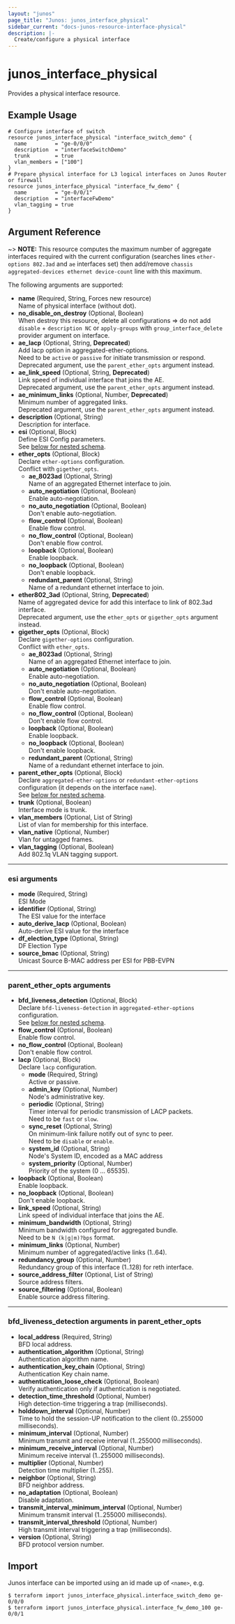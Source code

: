 ```yaml
---
layout: "junos"
page_title: "Junos: junos_interface_physical"
sidebar_current: "docs-junos-resource-interface-physical"
description: |-
  Create/configure a physical interface
---
```


# junos_interface_physical

Provides a physical interface resource.

## Example Usage

```hcl
# Configure interface of switch
resource junos_interface_physical "interface_switch_demo" {
  name         = "ge-0/0/0"
  description  = "interfaceSwitchDemo"
  trunk        = true
  vlan_members = ["100"]
}
# Prepare physical interface for L3 logical interfaces on Junos Router or firewall
resource junos_interface_physical "interface_fw_demo" {
  name         = "ge-0/0/1"
  description  = "interfaceFwDemo"
  vlan_tagging = true
}
```

## Argument Reference

~> **NOTE:** This resource computes the maximum number of aggregate interfaces required with the
current configuration (searches lines `ether-options 802.3ad` and `ae` interfaces set) then
add/remove `chassis aggregated-devices ethernet device-count` line with this maximum.

The following arguments are supported:

- **name** (Required, String, Forces new resource)  
  Name of physical interface (without dot).
- **no_disable_on_destroy** (Optional, Boolean)  
  When destroy this resource, delete all configurations => do not add
  `disable` + `description NC` or `apply-groups` with `group_interface_delete` provider argument on interface.
- **ae_lacp** (Optional, String, **Deprecated**)  
  Add lacp option in aggregated-ether-options.  
  Need to be `active` or `passive` for initiate transmission or respond.  
  Deprecated argument, use the `parent_ether_opts` argument instead.
- **ae_link_speed**  (Optional, String, **Deprecated**)  
  Link speed of individual interface that joins the AE.  
  Deprecated argument, use the `parent_ether_opts` argument instead.
- **ae_minimum_links** (Optional, Number, **Deprecated**)  
  Minimum number of aggregated links.  
  Deprecated argument, use the `parent_ether_opts` argument instead.
- **description** (Optional, String)  
  Description for interface.
- **esi** (Optional, Block)  
  Define ESI Config parameters.  
  See [below for nested schema](#esi-arguments).
- **ether_opts** (Optional, Block)  
  Declare `ether-options` configuration.  
  Conflict with `gigether_opts`.
  - **ae_8023ad** (Optional, String)  
    Name of an aggregated Ethernet interface to join.
  - **auto_negotiation** (Optional, Boolean)  
    Enable auto-negotiation.
  - **no_auto_negotiation** (Optional, Boolean)  
    Don't enable auto-negotiation.
  - **flow_control** (Optional, Boolean)  
    Enable flow control.
  - **no_flow_control** (Optional, Boolean)  
    Don't enable flow control.
  - **loopback** (Optional, Boolean)  
    Enable loopback.
  - **no_loopback** (Optional, Boolean)  
    Don't enable loopback.
  - **redundant_parent** (Optional, String)  
    Name of a redundant ethernet interface to join.
- **ether802_3ad** (Optional, String, **Deprecated**)  
  Name of aggregated device for add this interface to link of 802.3ad interface.  
  Deprecated argument, use the `ether_opts` or `gigether_opts` argument instead.
- **gigether_opts** (Optional, Block)  
  Declare `gigether-options` configuration.  
  Conflict with `ether_opts`.
  - **ae_8023ad** (Optional, String)  
    Name of an aggregated Ethernet interface to join.
  - **auto_negotiation** (Optional, Boolean)  
    Enable auto-negotiation.
  - **no_auto_negotiation** (Optional, Boolean)  
    Don't enable auto-negotiation.
  - **flow_control** (Optional, Boolean)  
    Enable flow control.
  - **no_flow_control** (Optional, Boolean)  
    Don't enable flow control.
  - **loopback** (Optional, Boolean)  
    Enable loopback.
  - **no_loopback** (Optional, Boolean)  
    Don't enable loopback.
  - **redundant_parent** (Optional, String)  
    Name of a redundant ethernet interface to join.
- **parent_ether_opts** (Optional, Block)  
  Declare `aggregated-ether-options` or `redundant-ether-options` configuration
  (it depends on the interface `name`).  
  See [below for nested schema](#parent_ether_opts-arguments).
- **trunk** (Optional, Boolean)  
  Interface mode is trunk.
- **vlan_members** (Optional, List of String)  
  List of vlan for membership for this interface.
- **vlan_native** (Optional, Number)  
  Vlan for untagged frames.
- **vlan_tagging** (Optional, Boolean)  
  Add 802.1q VLAN tagging support.

---

### esi arguments

- **mode** (Required, String)  
  ESI Mode
- **identifier** (Optional, String)  
  The ESI value for the interface
- **auto_derive_lacp** (Optional, Boolean)  
  Auto-derive ESI value for the interface
- **df_election_type** (Optional, String)  
  DF Election Type
- **source_bmac** (Optional, String)  
  Unicast Source B-MAC address per ESI for PBB-EVPN

---

### parent_ether_opts arguments

- **bfd_liveness_detection** (Optional, Block)  
  Declare `bfd-liveness-detection` in `aggregated-ether-options` configuration.  
  See [below for nested schema](#bfd_liveness_detection-arguments-in-parent_ether_opts).
- **flow_control** (Optional, Boolean)  
  Enable flow control.
- **no_flow_control** (Optional, Boolean)  
  Don't enable flow control.
- **lacp** (Optional, Block)  
  Declare `lacp` configuration.
  - **mode** (Required, String)  
    Active or passive.
  - **admin_key** (Optional, Number)  
    Node's administrative key.
  - **periodic** (Optional, String)  
    Timer interval for periodic transmission of LACP packets.  
    Need to be `fast` or `slow`.
  - **sync_reset** (Optional, String)  
    On minimum-link failure notify out of sync to peer.  
    Need to be `disable` or `enable`.
  - **system_id** (Optional, String)  
    Node's System ID, encoded as a MAC address
  - **system_priority** (Optional, Number)  
    Priority of the system (0 ... 65535).
- **loopback** (Optional, Boolean)  
  Enable loopback.
- **no_loopback** (Optional, Boolean)  
  Don't enable loopback.
- **link_speed** (Optional, String)  
  Link speed of individual interface that joins the AE.
- **minimum_bandwidth** (Optional, String)  
  Minimum bandwidth configured for aggregated bundle.  
  Need to be `N (k|g|m)?bps` format.
- **minimum_links** (Optional, Number)  
  Minimum number of aggregated/active links (1..64).
- **redundancy_group** (Optional, Number)  
  Redundancy group of this interface (1..128) for reth interface.
- **source_address_filter** (Optional, List of String)  
  Source address filters.
- **source_filtering** (Optional, Boolean)  
  Enable source address filtering.

---

### bfd_liveness_detection arguments in parent_ether_opts

- **local_address** (Required, String)  
  BFD local address.
- **authentication_algorithm** (Optional, String)  
  Authentication algorithm name.
- **authentication_key_chain** (Optional, String)  
  Authentication Key chain name.
- **authentication_loose_check** (Optional, Boolean)  
  Verify authentication only if authentication is negotiated.
- **detection_time_threshold** (Optional, Number)  
  High detection-time triggering a trap (milliseconds).
- **holddown_interval** (Optional, Number)  
  Time to hold the session-UP notification to the client (0..255000 milliseconds).
- **minimum_interval** (Optional, Number)  
  Minimum transmit and receive interval (1..255000 milliseconds).
- **minimum_receive_interval** (Optional, Number)  
  Minimum receive interval (1..255000 milliseconds).
- **multiplier** (Optional, Number)  
  Detection time multiplier (1..255).
- **neighbor** (Optional, String)  
  BFD neighbor address.
- **no_adaptation** (Optional, Boolean)  
  Disable adaptation.
- **transmit_interval_minimum_interval** (Optional, Number)  
  Minimum transmit interval (1..255000 milliseconds).
- **transmit_interval_threshold** (Optional, Number)  
  High transmit interval triggering a trap (milliseconds).
- **version** (Optional, String)  
  BFD protocol version number.

## Import

Junos interface can be imported using an id made up of `<name>`, e.g.

```shell
$ terraform import junos_interface_physical.interface_switch_demo ge-0/0/0
$ terraform import junos_interface_physical.interface_fw_demo_100 ge-0/0/1
```
